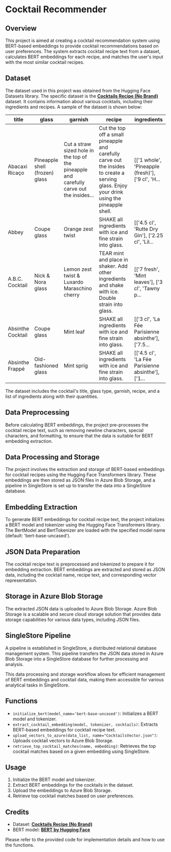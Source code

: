 # Cocktail Recommender

## Overview

This project is aimed at creating a cocktail recommendation system using BERT-based embeddings to provide cocktail recommendations based on user preferences. The system extracts cocktail recipe text from a dataset, calculates BERT embeddings for each recipe, and matches the user's input with the most similar cocktail recipes.

## Dataset

The dataset used in this project was obtained from the Hugging Face Datasets library. The specific dataset is the [**Cocktails Recipe (No Brand)**](https://huggingface.co/datasets/erwanlc/cocktails_recipe_no_brand?row=0) dataset. It contains information about various cocktails, including their ingredients and recipes. A sample of the dataset is shown below:

| title               | glass           | garnish                       | recipe                                                         | ingredients                                                            |
|---------------------|-----------------|-------------------------------|---------------------------------------------------------------|-------------------------------------------------------------------------|
| Abacaxi Ricaço      | Pineapple shell (frozen) glass | Cut a straw sized hole in the top of the pineapple and carefully carve out the insides... | Cut the top off a small pineapple and carefully carve out the insides to create a serving glass. Enjoy your drink using the pineapple shell. | [['1 whole', 'Pineapple (fresh)'], ['9 cl', 'H... |
| Abbey               | Coupe glass      | Orange zest twist             | SHAKE all ingredients with ice and fine strain into glass.    | [['4.5 cl', 'Rutte Dry Gin'], ['2.25 cl', 'Lil... |
| A.B.C. Cocktail     | Nick & Nora glass | Lemon zest twist & Luxardo Maraschino cherry | TEAR mint and place in shaker. Add other ingredients and shake with ice. Double strain into glass. | [['7 fresh', 'Mint leaves'], ['3 cl', 'Tawny p... |
| Absinthe Cocktail   | Coupe glass      | Mint leaf                     | SHAKE all ingredients with ice and fine strain into glass.    | [['3 cl', 'La Fée Parisienne absinthe'], ['7.5... |
| Absinthe Frappé     | Old-fashioned glass | Mint sprig                 | SHAKE all ingredients with ice and fine strain into glass.    | [['4.5 cl', 'La Fée Parisienne absinthe'], ['1... |

The dataset includes the cocktail's title, glass type, garnish, recipe, and a list of ingredients along with their quantities.

## Data Preprocessing

Before calculating BERT embeddings, the project pre-processes the cocktail recipe text, such as removing newline characters, special characters, and formatting, to ensure that the data is suitable for BERT embedding extraction.

## Data Processing and Storage
The project involves the extraction and storage of BERT-based embeddings for cocktail recipes using the Hugging Face Transformers library. These embeddings are then stored as JSON files in Azure Blob Storage, and a pipeline in SingleStore is set up to transfer the data into a SingleStore database.

## Embedding Extraction
To generate BERT embeddings for cocktail recipe text, the project initializes a BERT model and tokenizer using the Hugging Face Transformers library. The BertModel and BertTokenizer are loaded with the specified model name (default: 'bert-base-uncased').

## JSON Data Preparation
The cocktail recipe text is preprocessed and tokenized to prepare it for embedding extraction. BERT embeddings are extracted and stored as JSON data, including the cocktail name, recipe text, and corresponding vector representation.

## Storage in Azure Blob Storage
The extracted JSON data is uploaded to Azure Blob Storage. Azure Blob Storage is a scalable and secure cloud storage solution that provides data storage capabilities for various data types, including JSON files.

## SingleStore Pipeline
A pipeline is established in SingleStore, a distributed relational database management system. This pipeline transfers the JSON data stored in Azure Blob Storage into a SingleStore database for further processing and analysis.

This data processing and storage workflow allows for efficient management of BERT embeddings and cocktail data, making them accessible for various analytical tasks in SingleStore.

## Functions

- `initialize_bert(model_name='bert-base-uncased')`: Initializes a BERT model and tokenizer.
- `extract_cocktail_embedding(model, tokenizer, cocktails)`: Extracts BERT-based embeddings for cocktail recipe text.
- `upload_vectors_to_azure(data_list, name="CocktailsVector.json")`: Uploads cocktail vectors to Azure Blob Storage.
- `retrieve_top_cocktail_matches(name, embedding)`: Retrieves the top cocktail matches based on a given embedding using SingleStore.

## Usage

1. Initialize the BERT model and tokenizer.
2. Extract BERT embeddings for the cocktails in the dataset.
3. Upload the embeddings to Azure Blob Storage.
4. Retrieve top cocktail matches based on user preferences.

## Credits

- Dataset: [**Cocktails Recipe (No Brand)**](https://huggingface.co/datasets/erwanlc/cocktails_recipe_no_brand?row=0)
- BERT model: [**BERT by Hugging Face**](https://huggingface.co/transformers/model_doc/bert.html)

Please refer to the provided code for implementation details and how to use the functions.

